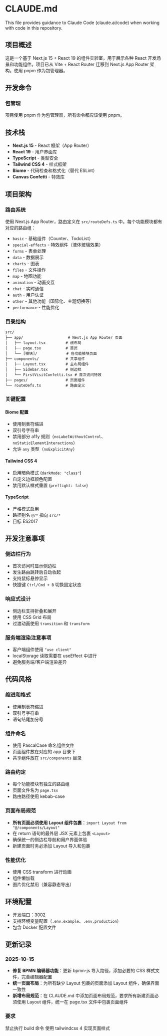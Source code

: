 # CLAUDE.md

This file provides guidance to Claude Code (claude.ai/code) when working with code in this repository.

## 项目概述

这是一个基于 Next.js 15 + React 19 的组件实验室，用于展示各种 React 开发场景和功能组件。项目已从 Vite + React Router 迁移到 Next.js App Router 架构。使用 pnpm 作为包管理器。

## 开发命令


### 包管理
项目使用 pnpm 作为包管理器，所有命令都应该使用 pnpm。

## 技术栈

- **Next.js 15** - React 框架（App Router）
- **React 19** - 用户界面库
- **TypeScript** - 类型安全
- **Tailwind CSS 4** - 样式框架
- **Biome** - 代码检查和格式化（替代 ESLint）
- **Canvas Confetti** - 特效库

## 项目架构

### 路由系统
使用 Next.js App Router，路由定义在 `src/routeDefs.ts` 中。每个功能模块都有对应的路由组：

- `basic` - 基础组件（Counter、TodoList）
- `special-effects` - 特效组件（液体玻璃效果）
- `forms` - 表单处理
- `data` - 数据展示
- `charts` - 图表
- `files` - 文件操作
- `map` - 地图功能
- `animation` - 动画交互
- `chat` - 实时通信
- `auth` - 用户认证
- `other` - 其他功能（国际化、主题切换等）
- `performance` - 性能优化

### 目录结构
```
src/
├── app/                    # Next.js App Router 页面
│   ├── layout.tsx         # 根布局
│   ├── page.tsx           # 首页
│   └── [模块]/             # 各功能模块页面
├── components/            # 共享组件
│   ├── Layout.tsx         # 主布局组件
│   ├── Sidebar.tsx        # 侧边栏
│   └── FirstVisitConfetti.tsx # 首次访问特效
├── pages/                 # 页面组件
└── routeDefs.ts           # 路由定义
```

### 关键配置

#### Biome 配置
- 使用制表符缩进
- 双引号字符串
- 禁用部分 a11y 规则（`noLabelWithoutControl`、`noStaticElementInteractions`）
- 允许 `any` 类型（`noExplicitAny`）

#### Tailwind CSS 4
- 启用暗色模式 (`darkMode: "class"`)
- 自定义边框颜色配置
- 禁用默认样式重置 (`preflight: false`)

#### TypeScript
- 严格模式启用
- 路径别名 `@/*` 指向 `src/*`
- 目标 ES2017

## 开发注意事项

### 侧边栏行为
- 首次访问时显示侧边栏
- 发生路由跳转后自动收起
- 支持鼠标悬停显示
- 快捷键 `Ctrl/Cmd + B` 切换固定状态

### 响应式设计
- 侧边栏支持折叠和展开
- 使用 CSS Grid 布局
- 过渡动画使用 `transition` 和 `transform`

### 服务端渲染注意事项
- 客户端组件使用 `"use client"`
- localStorage 读取需要在 useEffect 中进行
- 避免服务端/客户端渲染差异

## 代码风格

### 缩进和格式
- 使用制表符缩进
- 双引号字符串
- 语句结尾加分号

### 组件命名
- 使用 PascalCase 命名组件文件
- 页面组件放在对应的 app 目录下
- 共享组件放在 `src/components` 目录

### 路由约定
- 每个功能模块有独立的路由组
- 页面文件名为 `page.tsx`
- 路由路径使用 kebab-case

### 页面布局规范
- **所有页面必须使用 Layout 组件包裹**：`import Layout from "@/components/Layout"`
- 在 return 语句的最外层 JSX 元素上包裹 `<Layout>`
- 确保统一的侧边栏导航和用户界面体验
- 新建页面时务必添加 Layout 导入和包裹

### 性能优化
- 使用 CSS transform 进行动画
- 组件懒加载
- 图片优化禁用（兼容静态导出）

## 环境配置

- 开发端口：3002
- 支持环境变量配置（`.env.example`、`.env.production`）
- 包含 Docker 配置文件

## 更新记录

### 2025-10-15
- **修复 BPMN 编辑器功能**：更新 bpmn-js 导入路径，添加必要的 CSS 样式文件，完善编辑器配置
- **统一页面布局**：为所有缺少 Layout 包裹的页面添加 Layout 组件，确保界面一致性
- **新增布局规范**：在 CLAUDE.md 中添加页面布局规范，要求所有新建页面必须使用 Layout 组件，统一在 page.tsx 文件中包裹页面组件

### 要求
禁止执行 build 命令
使用 tailwindcss 4 实现页面样式
